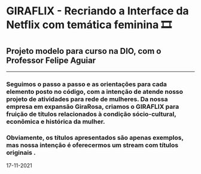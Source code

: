 # GIRAFLIX - Recriando a Interface da Netflix com temática feminina :film_strip: #

## Projeto modelo para curso na DIO, com o Professor Felipe Aguiar ##



******************



### Seguimos o passo a passo e as orientações para cada elemento posto no código, com a intenção de atende nosso projeto de atividades para rede de mulheres. Da nossa empresa em expansão GiraRosa, criamos o GIRAFLIX para fruição de títulos relacionados à condição sócio-cultural, econômica e histórica da mulher.

### Obviamente, os títulos apresentados são apenas exemplos, mas nossa intenção é oferecermos um stream com títulos originais . ###



17-11-2021